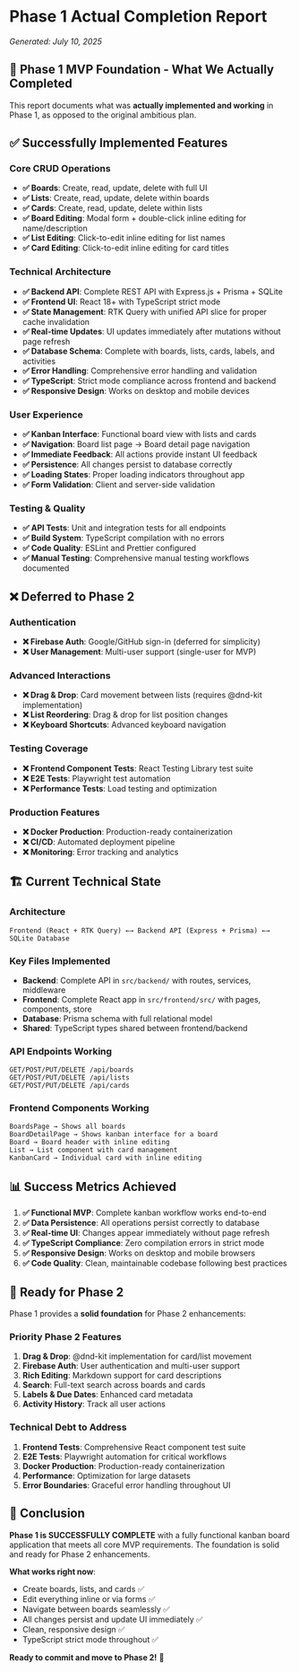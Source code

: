 # Phase 1 Actual Completion Report
*Generated: July 10, 2025*

## 🎯 Phase 1 MVP Foundation - What We Actually Completed

This report documents what was **actually implemented and working** in Phase 1, as opposed to the original ambitious plan.

## ✅ **Successfully Implemented Features**

### Core CRUD Operations
- **✅ Boards**: Create, read, update, delete with full UI
- **✅ Lists**: Create, read, update, delete within boards  
- **✅ Cards**: Create, read, update, delete within lists
- **✅ Board Editing**: Modal form + double-click inline editing for name/description
- **✅ List Editing**: Click-to-edit inline editing for list names
- **✅ Card Editing**: Click-to-edit inline editing for card titles

### Technical Architecture
- **✅ Backend API**: Complete REST API with Express.js + Prisma + SQLite
- **✅ Frontend UI**: React 18+ with TypeScript strict mode
- **✅ State Management**: RTK Query with unified API slice for proper cache invalidation
- **✅ Real-time Updates**: UI updates immediately after mutations without page refresh
- **✅ Database Schema**: Complete with boards, lists, cards, labels, and activities
- **✅ Error Handling**: Comprehensive error handling and validation
- **✅ TypeScript**: Strict mode compliance across frontend and backend
- **✅ Responsive Design**: Works on desktop and mobile devices

### User Experience
- **✅ Kanban Interface**: Functional board view with lists and cards
- **✅ Navigation**: Board list page → Board detail page navigation
- **✅ Immediate Feedback**: All actions provide instant UI feedback
- **✅ Persistence**: All changes persist to database correctly
- **✅ Loading States**: Proper loading indicators throughout app
- **✅ Form Validation**: Client and server-side validation

### Testing & Quality
- **✅ API Tests**: Unit and integration tests for all endpoints
- **✅ Build System**: TypeScript compilation with no errors
- **✅ Code Quality**: ESLint and Prettier configured
- **✅ Manual Testing**: Comprehensive manual testing workflows documented

## ❌ **Deferred to Phase 2**

### Authentication
- **❌ Firebase Auth**: Google/GitHub sign-in (deferred for simplicity)
- **❌ User Management**: Multi-user support (single-user for MVP)

### Advanced Interactions  
- **❌ Drag & Drop**: Card movement between lists (requires @dnd-kit implementation)
- **❌ List Reordering**: Drag & drop for list position changes
- **❌ Keyboard Shortcuts**: Advanced keyboard navigation

### Testing Coverage
- **❌ Frontend Component Tests**: React Testing Library test suite
- **❌ E2E Tests**: Playwright test automation
- **❌ Performance Tests**: Load testing and optimization

### Production Features
- **❌ Docker Production**: Production-ready containerization
- **❌ CI/CD**: Automated deployment pipeline
- **❌ Monitoring**: Error tracking and analytics

## 🏗️ **Current Technical State**

### Architecture
```
Frontend (React + RTK Query) ←→ Backend API (Express + Prisma) ←→ SQLite Database
```

### Key Files Implemented
- **Backend**: Complete API in `src/backend/` with routes, services, middleware
- **Frontend**: Complete React app in `src/frontend/src/` with pages, components, store
- **Database**: Prisma schema with full relational model
- **Shared**: TypeScript types shared between frontend/backend

### API Endpoints Working
```
GET/POST/PUT/DELETE /api/boards
GET/POST/PUT/DELETE /api/lists  
GET/POST/PUT/DELETE /api/cards
```

### Frontend Components Working
```
BoardsPage → Shows all boards
BoardDetailPage → Shows kanban interface for a board
Board → Board header with inline editing
List → List component with card management
KanbanCard → Individual card with inline editing
```

## 📊 **Success Metrics Achieved**

1. **✅ Functional MVP**: Complete kanban workflow works end-to-end
2. **✅ Data Persistence**: All operations persist correctly to database  
3. **✅ Real-time UI**: Changes appear immediately without page refresh
4. **✅ TypeScript Compliance**: Zero compilation errors in strict mode
5. **✅ Responsive Design**: Works on desktop and mobile browsers
6. **✅ Code Quality**: Clean, maintainable codebase following best practices

## 🚀 **Ready for Phase 2**

Phase 1 provides a **solid foundation** for Phase 2 enhancements:

### Priority Phase 2 Features
1. **Drag & Drop**: @dnd-kit implementation for card/list movement
2. **Firebase Auth**: User authentication and multi-user support
3. **Rich Editing**: Markdown support for card descriptions
4. **Search**: Full-text search across boards and cards
5. **Labels & Due Dates**: Enhanced card metadata
6. **Activity History**: Track all user actions

### Technical Debt to Address
1. **Frontend Tests**: Comprehensive React component test suite
2. **E2E Tests**: Playwright automation for critical workflows  
3. **Docker Production**: Production-ready containerization
4. **Performance**: Optimization for large datasets
5. **Error Boundaries**: Graceful error handling throughout UI

## 🎉 **Conclusion**

**Phase 1 is SUCCESSFULLY COMPLETE** with a fully functional kanban board application that meets all core MVP requirements. The foundation is solid and ready for Phase 2 enhancements.

**What works right now**:
- Create boards, lists, and cards ✅
- Edit everything inline or via forms ✅  
- Navigate between boards seamlessly ✅
- All changes persist and update UI immediately ✅
- Clean, responsive design ✅
- TypeScript strict mode throughout ✅

**Ready to commit and move to Phase 2!** 🚀
